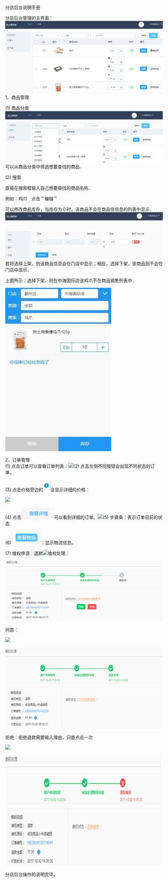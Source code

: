 分店后台说明手册

分店后台管理的主界面：![](/assets/微信图片_20171211093952.png)1、商品管理

\(1\) 商品分类![](/assets/微信图片_20171211094423.png)可以从商品分类中筛选想要查找的商品．

\(2\) 搜索

直接在搜索框输入自己想要查找的商品名称．

例如：鸡爪　点击＂编辑＂

可以修改商品库存，当库存为０时，该商品不会在商品信信息的列表中显示．![](/assets/微信图片_20171211101608.png)若将选择上架，则该商品信息会在门店中显示；相反，选择下架，该商品则不会在门店中显示．

上图所示：选择下架，则在中海国际店该鸡爪不在商品销售列表中．

![](/assets/微信图片_20171211102629.png)

2、订单管理  
\(1\) 点击订单可以查看订单列表：![](https://dn-coding-net-production-pp.qbox.me/fddfb7f5-7f40-4e2c-8dc2-4a0c95e8355b.png)\(2\) 点击左侧不同按钮会出现不同状态的订单。

\(3\) 点击价格旁边的![](/assets/微信图片_20171211100444.png)会显示详细的价格：

![](https://dn-coding-net-production-pp.qbox.me/f6ec36fa-097a-4614-844a-d49fa3fec86d.png)

\(4\)  点击![](/assets/微信图片_20171211100604.png)可以看到详细的订单。![](https://dn-coding-net-production-pp.qbox.me/8f39ce5f-2a2a-4e56-b451-8c5636349ec0.png)\(5\)  步骤条：表示订单目前的状态

\(6\)  ![](/assets/微信图片_20171211100807.png)：显示物流信息。

\(7\)  维权申请：退款![](https://dn-coding-net-production-pp.qbox.me/54a8b0df-9918-492a-ad32-860838f3b713.png)维权处理：

![](/assets/微信图片_20171211101137.png)

同意：

![](https://dn-coding-net-production-pp.qbox.me/77079e55-9983-46e2-81b8-510e6d5997d2.png)

![](/assets/微信图片_20171211101307.png)

拒绝：拒绝退款需要输入理由，只能点击一次

![](https://dn-coding-net-production-pp.qbox.me/3bca5da9-324f-4088-a519-19b4c0b6671d.png)

![](/assets/微信图片_20171211101401.png)

分店后台操作的说明完毕。

